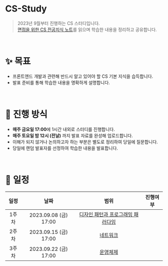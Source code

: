# CS-Study

> 2023년 9월부터 진행하는 CS 스터디입니다. <br> [면접을 위한 CS 전공지식 노트](https://product.kyobobook.co.kr/detail/S000001834833)를 읽으며 학습한 내용을 정리하고 공유합니다.

<br>

# ✨ 목표

- 프론트엔드 개발과 관련해 반드시 알고 있어야 할 CS 기본 지식을 습득합니다.
- 발표 준비를 통해 학습한 내용을 명확하게 설명합니다.

<br>

# 📒 진행 방식

- **매주 금요일 17:00**에 1시간 내외로 스터디를 진행합니다.
- **매주 토요일 밤 12시 (전날)** 까지 발표 자료를 완성해 업로드합니다.
- 이해가 되지 않거나 논의하고자 하는 부분은 별도로 정리하여 당일에 질문합니다.
- 당일에 랜덤 발표자를 선정하여 학습한 내용을 발표합니다.

<br>

# 📅 일정

| 일정  |         날짜          |                                                                                                                     범위                                                                                                                      | 진행여부 |
| :---: | :-------------------: | :-------------------------------------------------------------------------------------------------------------------------------------------------------------------------------------------------------------------------------------------: | :------: |
| 1주차 | 2023.09.08 (금) 17:00 | [디자인 패턴과 프로그래밍 패러다임](https://github.com/jangjia01234/CS-Study/tree/main/1.%20%EB%94%94%EC%9E%90%EC%9D%B8%20%ED%8C%A8%ED%84%B4%EA%B3%BC%20%ED%94%84%EB%A1%9C%EA%B7%B8%EB%9E%98%EB%B0%8D%20%ED%8C%A8%EB%9F%AC%EB%8B%A4%EC%9E%84) |          |
| 2주차 | 2023.09.15 (금) 17:00 |                                                                   [네트워크](https://github.com/jangjia01234/CS-Study/tree/main/2.%20%EB%84%A4%ED%8A%B8%EC%9B%8C%ED%81%AC)                                                                    |          |
| 3주차 | 2023.09.22 (금) 17:00 |                                                                   [운영체제](https://github.com/jangjia01234/CS-Study/tree/main/3.%20%EC%9A%B4%EC%98%81%EC%B2%B4%EC%A0%9C)                                                                    |          |

<br>

